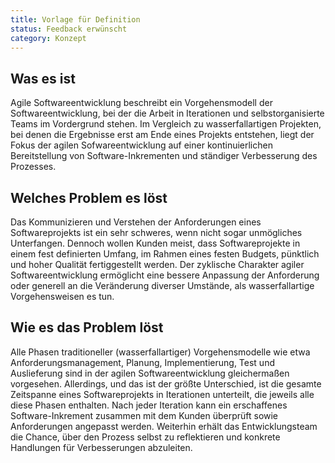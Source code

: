 ```yaml
---
title: Vorlage für Definition
status: Feedback erwünscht
category: Konzept
---
```


## Was es ist
Agile Softwareentwicklung beschreibt ein Vorgehensmodell der Softwareentwicklung, bei der die Arbeit in Iterationen und selbstorganisierte Teams im Vordergrund stehen. Im Vergleich zu wasserfallartigen Projekten, bei denen die Ergebnisse erst am Ende eines Projekts entstehen, liegt der Fokus der agilen Sofwareentwicklung auf einer kontinuierlichen Bereitstellung von Software-Inkrementen und ständiger Verbesserung des Prozesses. 

## Welches Problem es löst
Das Kommunizieren und Verstehen der Anforderungen eines Softwareprojekts ist ein sehr schweres, wenn nicht sogar unmögliches Unterfangen. Dennoch wollen Kunden meist, dass Softwareprojekte in einem fest definierten Umfang, im Rahmen eines festen Budgets, pünktlich und hoher Qualität fertiggestellt werden. Der zyklische Charakter agiler Softwareentwicklung ermöglicht eine bessere Anpassung der Anforderung oder generell an die Veränderung diverser Umstände, als wasserfallartige Vorgehensweisen es tun.  

## Wie es das Problem löst
Alle Phasen traditioneller (wasserfallartiger) Vorgehensmodelle wie etwa Anforderungsmanagement, Planung, Implementierung, Test und Auslieferung sind in der agilen Softwareentwicklung gleichermaßen vorgesehen. Allerdings, und das ist der größte Unterschied, ist die gesamte Zeitspanne eines Softwareprojekts in Iterationen unterteilt, die jeweils alle diese Phasen enthalten. Nach jeder Iteration kann ein erschaffenes Software-Inkrement zusammen mit dem Kunden überprüft sowie Anforderungen angepasst werden. Weiterhin erhält das Entwicklungsteam die Chance, über den Prozess selbst zu reflektieren und konkrete Handlungen für Verbesserungen abzuleiten.